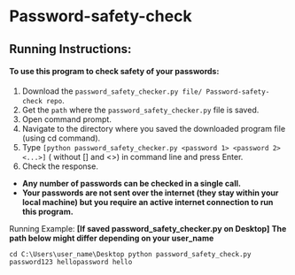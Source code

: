# Password-safety-check

## Running Instructions:

#### To use this program to check safety of your passwords:

1)  Download the `password_safety_checker.py file/ Password-safety-check repo`.
2)  Get the `path` where the `password_safety_checker.py` file is saved.
3)  Open command prompt.
4)  Navigate to the directory where you saved the downloaded program file (using cd command).
5)  Type `[python password_safety_checker.py <password 1> <password 2> <...>]` ( without [] and <>) in command line and press Enter.
6)  Check the response.

*  **Any number of passwords can be checked in a single call.**
*  **Your passwords are not sent over the internet (they stay within your local machine) but you require an active internet connection to run this program.**

Running Example: 
**[If saved password_safety_checker.py on Desktop]**
**The path below might differ depending on your user_name**
  
`cd C:\Users\user_name\Desktop
python password_safety_check.py password123 hellopassword hello`

